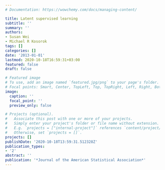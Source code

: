 ```yaml
---
# Documentation: https://wowchemy.com/docs/managing-content/

title: Latent supervised learning
subtitle: ''
summary: ''
authors:
- Susan Wei
- Michael R Kosorok
tags: []
categories: []
date: '2013-01-01'
lastmod: 2020-10-18T16:59:31+03:00
featured: false
draft: false

# Featured image
# To use, add an image named `featured.jpg/png` to your page's folder.
# Focal points: Smart, Center, TopLeft, Top, TopRight, Left, Right, BottomLeft, Bottom, BottomRight.
image:
  caption: ''
  focal_point: ''
  preview_only: false

# Projects (optional).
#   Associate this post with one or more of your projects.
#   Simply enter your project's folder or file name without extension.
#   E.g. `projects = ["internal-project"]` references `content/project/deep-learning/index.md`.
#   Otherwise, set `projects = []`.
projects: []
publishDate: '2020-10-18T13:59:31.512328Z'
publication_types:
- '2'
abstract: ''
publication: '*Journal of the American Statistical Association*'
---
```

